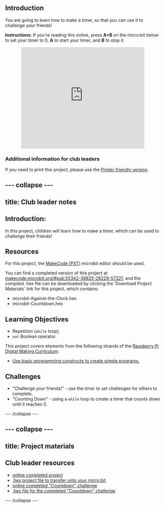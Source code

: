 ## Introduction

You are going to learn how to make a timer, so that you can use it to challenge your friends!

__Instructions__: If you're reading this online, press __A+B__ on the micro:bit below to set your timer to 0, __A__ to start your timer, and __B__ to stop it.

<div class="trinket" style="width:400px;margin: 0 auto;">
<div style="position:relative;height:0;padding-bottom:81.97%;overflow:hidden;"><iframe style="position:absolute;top:0;left:0;width:100%;height:100%;" src="https://makecode.microbit.org/---run?id=55342-38825-28229-57221" allowfullscreen="allowfullscreen" sandbox="allow-popups allow-scripts allow-same-origin" frameborder="0"></iframe></div>
</div>

### Additional information for club leaders

If you need to print this project, please use the [Printer friendly version](https://projects.raspberrypi.org/en/projects/against-the-clock).


--- collapse ---
---
title: Club leader notes
---


## Introduction:
In this project, children will learn how to make a timer, which can be used to challenge their friends!

## Resources

For this project, the [MakeCode (PXT)](http://jumpto.cc/pxt-new) microbit editor should be used.

You can find a completed version of this project at [makecode.microbit.org/#pub:55342-38825-28229-57221](https://makecode.microbit.org/#pub:55342-38825-28229-57221), and the compiled .hex file can be downloaded by clicking the 'Download Project Materials' link for this project, which contains:

+ microbit-Against-the-Clock.hex
+ microbit-Countdown.hex

## Learning Objectives
+ Repetition (`while` loop);
+ `not` Boolean operator.

This project covers elements from the following strands of the [Raspberry Pi Digital Making Curriculum](http://rpf.io/curriculum):

+ [Use basic programming constructs to create simple programs.](https://www.raspberrypi.org/curriculum/programming/creator)

## Challenges
+ "Challenge your friends!" - use the timer to set challenges for others to complete.
+ "Counting Down" - using a `while` loop to create a timer that counts down until it reaches 0.


--- /collapse ---


--- collapse ---
---
title: Project materials
---


## Club leader resources
* [online completed project](https://makecode.microbit.org/#pub:55342-38825-28229-57221)
* [.hex project file to transfer onto your micro:bit](resources/microbit-Against-the-Clock.hex)
* [online completed "Countdown" challenge](https://makecode.microbit.org/#pub:69636-14914-13941-21768)
* [.hex file for the completed "Countdown" challenge](resources/microbit-Countdown.hex)

--- /collapse ---